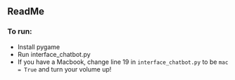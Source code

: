 ## ReadMe ##

### To run: ###
- Install pygame
- Run interface_chatbot.py
- If you have a Macbook, change line 19 in `interface_chatbot.py` to be `mac = True` and turn your volume up!
